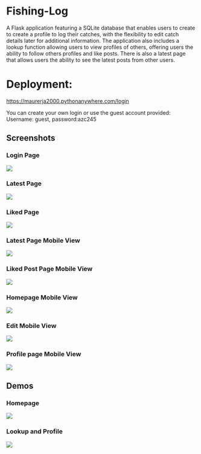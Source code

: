 # Fishing-Log
A Flask application featuring a SQLite database that enables users to create to create a profile to log their catches, with the flexibility to edit catch details later for additional information. The application also includes a lookup function allowing users to view profiles of others, offering users the ability to follow others profiles and like posts. There is also a latest page that allows users the ability to see the latest posts from other users.


# Deployment:
https://maurerja2000.pythonanywhere.com/login

You can create your own login or use the guest account provided: Username: guest, password:azc245

##  Screenshots
 
 ### Login Page
![](./screenshots/login.JPG)


 ### Latest Page
![](./screenshots/latest.JPG)
 ### Liked Page
![](./screenshots/liked.JPG)

### Latest Page Mobile View
![](./screenshots/mobile-latest.JPG)

### Liked Post Page Mobile View
![](./screenshots/mobile-liked.JPG)

### Homepage Mobile View
![](./screenshots/mobile-home.JPG)

### Edit Mobile View
![](./screenshots/mobile-edit.JPG)

### Profile page Mobile View
![](./screenshots/mobile-profile.JPG)


## Demos

### Homepage
![](./screenshots/home-demo.gif)

### Lookup and Profile
![](./screenshots/profile-demo.gif)
